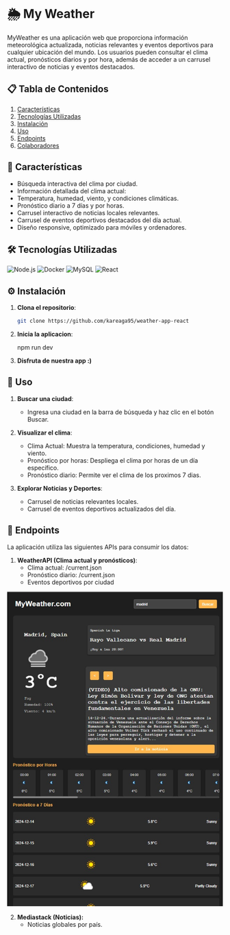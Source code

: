 # 🌦️ My Weather

MyWeather es una aplicación web que proporciona información meteorológica actualizada, noticias relevantes y eventos deportivos para cualquier ubicación del mundo. Los usuarios pueden consultar el clima actual, pronósticos diarios y por hora, además de acceder a un carrusel interactivo de noticias y eventos destacados.

## 📋 Tabla de Contenidos

1. [Características](#-características)
2. [Tecnologías Utilizadas](#-tecnologías-utilizadas)
3. [Instalación](#-instalación)
4. [Uso](#-uso)
5. [Endpoints](#-endpoints)
6. [Colaboradores](#-colaboradores)

## 🌟 Características

- Búsqueda interactiva del clima por ciudad.
- Información detallada del clima actual:
- Temperatura, humedad, viento, y condiciones climáticas.
- Pronóstico diario a 7 días y por horas.
- Carrusel interactivo de noticias locales relevantes.
- Carrusel de eventos deportivos destacados del día actual.
- Diseño responsive, optimizado para móviles y ordenadores.

## 🛠️ Tecnologías Utilizadas

![Node.js](https://img.shields.io/badge/Node.js-339933?style=for-the-badge&logo=nodedotjs&logoColor=white)
![Docker](https://img.shields.io/badge/Docker-2496ED?style=for-the-badge&logo=docker&logoColor=white)
![MySQL](https://img.shields.io/badge/MySQL-4479A1?style=for-the-badge&logo=mysql&logoColor=white)
![React](https://img.shields.io/badge/React-20232A?style=for-the-badge&logo=react&logoColor=61DAFB)

## ⚙️ Instalación

1. **Clona el repositorio**:

    ```bash
    git clone https://github.com/kareaga95/weather-app-react

    ```
2. **Inicia la aplicacion**:

    npm run dev  

4. **Disfruta de nuestra app :)**

## 🚀 Uso

1. **Buscar una ciudad**:
    - Ingresa una ciudad en la barra de búsqueda y haz clic en el botón Buscar.

2. **Visualizar el clima**:
    - Clima Actual: Muestra la temperatura, condiciones, humedad y viento.
    - Pronóstico por horas: Despliega el clima por horas de un día específico.
    - Pronóstico diario: Permite ver el clima de los proximos 7 dias.

3. **Explorar Noticias y Deportes**:
    - Carrusel de noticias relevantes locales.
    - Carrusel de eventos deportivos actualizados del día.

## 📌 Endpoints

La aplicación utiliza las siguientes APIs para consumir los datos:

1. **WeatherAPI (Clima actual y pronósticos)**:
    - Clima actual: /current.json
    - Pronóstico diario: /current.json
    - Eventos deportivos por ciudad

<img src="./mi-aplicacion/src/images/WEATHER.jpg" alt="Menu de transacciones" width="1000">

2. **Mediastack (Noticias):** 
    - Noticias globales por país.
